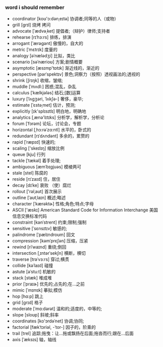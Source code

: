 ### word i should remember
* coordinator [koʊ'ɔ:dənˌeɪtə]  协调者;同等的人（或物）
* grill [ɡrɪl]  烧烤 拷问
* advocate [ˈædvəˌket] 提倡者;（辩护）律师;支持者
* rehearse [rɪˈhɜ:rs] 排练，排演
* arrogant [ˈærəɡənt] 傲慢的，自大的
* metric [ˈmɛtrɪk] 度量的
* analogy  [əˈnælədʒi] 比拟，类比
* scenario  [səˈnærioʊ] 方案;剧情概要
* asymptotic  [æsɪmp'tɒtɪk] 渐近线的，渐近的
* perspective [pərˈspektɪv] 景色;洞察力（按照）透视画法的;透视的
* shrink [ʃrɪŋk] 收缩，皱缩;
* muddle [ˈmʌdl:] 困惑;混乱，杂乱
* calculus [ˈkælkjələs] 结石;[数]运算
* luxury  [ˈlʌɡʒəri, ˈlʌkʃə-]  奢侈，豪华;
* estimate [ˈɛstəˌmet]  估计，预测;
* explicitly [ɪk'splɪsɪtlɪ] 明白地，明确地
* analytics  [ˌænə'lɪtɪks]  分析学，解析学，分析论
* forum [ˈfɔrəm] 论坛，讨论会，专题
* horizontal  [ˌhɔ:rəˈzɑ:ntl]  水平的，卧式的
* redundant  [rɪˈdʌndənt] 多余的，累赘的
* rapid  [ˈræpɪd] 快速的;
* scaling  ['skeɪlɪŋ] 缩放比例
* queue [kju] 行列
* tackle [ˈtækəl] 着手处理;
* ambiguous  [æmˈbɪɡjuəs] 模棱两可
* stale [stel] 陈腐的
* reside [rɪˈzaɪd] 住，居住 
* decay  [dɪˈke]  衰败 （使）腐烂
* rollout ['rəlˌaʊt] 首次展示
* outline [ˈaʊtˌlaɪn] 概述;略述 
* character [ˈkærəktɚ] 性格;角色;特点;字母
* ASCII ['æskɪ]  American Standard Code for Information Interchange 美国信息交换标准代码
* constraint  [kənˈstrent]  约束;限制;强制
* sensitive [ˈsɛnsɪtɪv]  敏感的;
* palindrome  [ˈpælɪndroʊm] 回文
* compression [kəmˈprɛʃən] 压缩，压紧
* rewind [riˈwaɪnd]  重绕;倒回
* intersection  [ˌɪntərˈsekʃn] 横断，横切
* traverse  [trəˈvɜ:rs] 穿过;横贯
* collide  [kəˈlaɪd] 碰撞
* astute  [əˈstu:t]  机敏的
* stack [stæk] 堆成堆
* prior  [ˈpraɪɚ] 优先的;占先的;在…之前
* mimic  [ˈmɪmɪk] 摹拟;模仿
* hop [hɑ:p]  跳上
* grid  [ɡrɪd] 格子
* moderate  [ˈmɑ:dərət] 温和的;适度的，中等的;
* slope [sloʊp] 斜坡;斜率
* coordinates  [ko'ɔrdəˈnet]  协调;协同;
* factorial [fækˈtɔriəl, -ˈtor-] 因子的，阶乘的
* trail [trel] 追踪;拖曳：让…拖或飘扬在后面;拖沓而行;跟在…后面
* axis [ˈæksɪs] 轴，轴线



